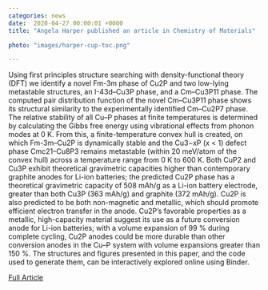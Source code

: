 ```yaml
---                                                                                                                                                                                      
categories: news                                                                                                                                                                 
date:  2020-04-27 00:00:01 +0000                                                                                                                                                        
title: "Angela Harper published an article in Chemistry of Materials"

photo: "images/harper-cup-toc.png"

---            
```


Using first principles structure searching with density-functional theory (DFT) we identify a novel Fm-3m phase of Cu2P and two low-lying metastable structures, an I-43d–Cu3P phase, and a Cm–Cu3P11 phase. The computed pair distribution function of the novel Cm–Cu3P11 phase shows its structural similarity to the experimentally identified Cm–Cu2P7 phase. The relative stability of all Cu–P phases at finite temperatures is determined by calculating the Gibbs free energy using vibrational effects from phonon modes at 0 K. From this, a finite-temperature convex hull is created, on which Fm-3m–Cu2P is dynamically stable and the Cu3−xP (x < 1) defect phase Cmc21–Cu8P3 remains metastable (within 20 meV/atom of the convex hull) across a temperature range from 0 K to 600 K. Both CuP2 and Cu3P exhibit theoretical gravimetric capacities higher than contemporary graphite anodes for Li-ion batteries; the predicted Cu2P phase has a theoretical gravimetric capacity of 508 mAh/g as a Li-ion battery electrode, greater than both Cu3P (363 mAh/g) and graphite (372 mAh/g). Cu2P is also predicted to be both non-magnetic and metallic, which should promote efficient electron transfer in the anode. Cu2P’s favorable properties as a metallic, high-capacity material suggest its use as a future conversion anode for Li-ion batteries; with a volume expansion of 99 % during complete cycling, Cu2P anodes could be more durable than other conversion anodes in the Cu–P system with volume expansions greater than 150 %. The structures and figures presented in this paper, and the code used to generate them, can be interactively explored online using Binder.

[Full Article](https://pubs.acs.org/doi/10.1021/acs.chemmater.0c02054)
